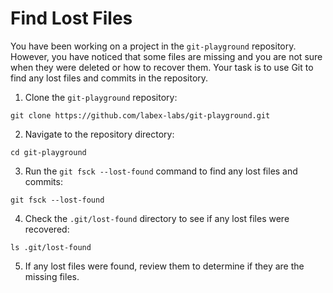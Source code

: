 # Find Lost Files

You have been working on a project in the `git-playground` repository. However, you have noticed that some files are missing and you are not sure when they were deleted or how to recover them. Your task is to use Git to find any lost files and commits in the repository.

1. Clone the `git-playground` repository:

```shell
git clone https://github.com/labex-labs/git-playground.git
```

2. Navigate to the repository directory:

```shell
cd git-playground
```

3. Run the `git fsck --lost-found` command to find any lost files and commits:

```shell
git fsck --lost-found
```

4. Check the `.git/lost-found` directory to see if any lost files were recovered:

```shell
ls .git/lost-found
```

5. If any lost files were found, review them to determine if they are the missing files.
